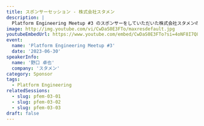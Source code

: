 ```yaml
---
title: スポンサーセッション - 株式会社スタメン
description: |
  Platform Engineering Meetup #3 のスポンサーをしていただいた株式会社スタメンの野口さんが、スタメンの取り組みやPlatform Engineeringについてお話しいただきます。
image: http://img.youtube.com/vi/CwDaS0E3FTo/maxresdefault.jpg
youtubeEmbedUrl: https://www.youtube.com/embed/CwDaS0E3FTo?si=4oNF8I7Q8i3oP-yz&amp;start=6158
event:
  name: 'Platform Engineering Meetup #3'
  date: '2023-06-30'
speakerInfo:
  name: '野口 卓也'
  company: 'スタメン'
category: Sponsor
tags:
  - Platform Engineering
relatedSessions:
  - slug: pfem-03-01
  - slug: pfem-03-02
  - slug: pfem-03-03
draft: false
---
```

